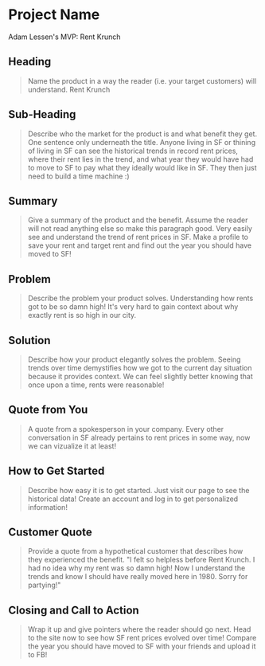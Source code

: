 # Project Name #
Adam Lessen's MVP: Rent Krunch

<!-- 
> This material was originally posted [here](http://www.quora.com/What-is-Amazons-approach-to-product-development-and-product-management). It is reproduced here for posterities sake.

There is an approach called "working backwards" that is widely used at Amazon. They work backwards from the customer, rather than starting with an idea for a product and trying to bolt customers onto it. While working backwards can be applied to any specific product decision, using this approach is especially important when developing new products or features.

For new initiatives a product manager typically starts by writing an internal press release announcing the finished product. The target audience for the press release is the new/updated product's customers, which can be retail customers or internal users of a tool or technology. Internal press releases are centered around the customer problem, how current solutions (internal or external) fail, and how the new product will blow away existing solutions.

If the benefits listed don't sound very interesting or exciting to customers, then perhaps they're not (and shouldn't be built). Instead, the product manager should keep iterating on the press release until they've come up with benefits that actually sound like benefits. Iterating on a press release is a lot less expensive than iterating on the product itself (and quicker!).

If the press release is more than a page and a half, it is probably too long. Keep it simple. 3-4 sentences for most paragraphs. Cut out the fat. Don't make it into a spec. You can accompany the press release with a FAQ that answers all of the other business or execution questions so the press release can stay focused on what the customer gets. My rule of thumb is that if the press release is hard to write, then the product is probably going to suck. Keep working at it until the outline for each paragraph flows. 

Oh, and I also like to write press-releases in what I call "Oprah-speak" for mainstream consumer products. Imagine you're sitting on Oprah's couch and have just explained the product to her, and then you listen as she explains it to her audience. That's "Oprah-speak", not "Geek-speak".

Once the project moves into development, the press release can be used as a touchstone; a guiding light. The product team can ask themselves, "Are we building what is in the press release?" If they find they're spending time building things that aren't in the press release (overbuilding), they need to ask themselves why. This keeps product development focused on achieving the customer benefits and not building extraneous stuff that takes longer to build, takes resources to maintain, and doesn't provide real customer benefit (at least not enough to warrant inclusion in the press release).
 -->
 
## Heading ##
  > Name the product in a way the reader (i.e. your target customers) will understand.
  Rent Krunch 

## Sub-Heading ##
  > Describe who the market for the product is and what benefit they get. One sentence only underneath the title.
  Anyone living in SF or thining of living in SF can see the historical trends in record rent prices, where their rent lies in the trend, and what year they would have had to move to SF to pay what they ideally would like in SF. They then just need to build a time machine :) 

## Summary ##
  > Give a summary of the product and the benefit. Assume the reader will not read anything else so make this paragraph good.
  Very easily see and understand the trend of rent prices in SF. Make a profile to save your rent and target rent and find out the year you should have moved to SF! 

## Problem ##
  > Describe the problem your product solves.
  Understanding how rents got to be so damn high! It's very hard to gain context about why exactly rent is so high in our city.

## Solution ##
  > Describe how your product elegantly solves the problem.
  Seeing trends over time demystifies how we got to the current day situation because it provides context. We can feel slightly better knowing that once upon a time, rents were reasonable!


## Quote from You ##
  > A quote from a spokesperson in your company.
  Every other conversation in SF already pertains to rent prices in some way, now we can vizualize it at least! 

## How to Get Started ##
  > Describe how easy it is to get started.
  Just visit our page to see the historical data! Create an account and log in to get personalized information! 

## Customer Quote ##
  > Provide a quote from a hypothetical customer that describes how they experienced the benefit.
  "I felt so helpless before Rent Krunch. I had no idea why my rent was so damn high! Now I understand the trends and know I should have really moved here in 1980. Sorry for partying!"

## Closing and Call to Action ##
  > Wrap it up and give pointers where the reader should go next.
  Head to the site now to see how SF rent prices evolved over time! Compare the year you should have moved to SF with your friends and upload it to FB!
